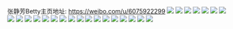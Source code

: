 张静芳Betty主页地址: https://weibo.com/u/6075922299 
![](https://wx4.sinaimg.cn/mw2000/006DbWWLly1h90xl8dqtnj31kw23v7wi.jpg) 
![](https://wx4.sinaimg.cn/mw2000/006DbWWLly1h90xlacsf9j31kw23ve82.jpg) 
![](https://wx4.sinaimg.cn/mw2000/006DbWWLly1h90xl6ese1j31kw23ve82.jpg) 
![](https://wx4.sinaimg.cn/mw2000/006DbWWLly1h90xlc2v2hj31kw23ve82.jpg) 
![](https://wx4.sinaimg.cn/mw2000/006DbWWLly1h90xldiim0j31el23v4qq.jpg) 
![](https://wx4.sinaimg.cn/mw2000/006DbWWLly1h90xlfife9j31kw23vhdu.jpg) 
![](https://wx4.sinaimg.cn/mw2000/006DbWWLly1h90xlijp1nj32c0340kjn.jpg) 
![](https://wx4.sinaimg.cn/mw2000/006DbWWLly1h90xll5o2qj32c03401kz.jpg) 
![](https://wx4.sinaimg.cn/mw2000/006DbWWLly1h90xlnavz9j322o2pmnpe.jpg) 
![](https://wx4.sinaimg.cn/mw2000/006DbWWLly1h90xlpms54j32c03404qq.jpg) 
![](https://wx4.sinaimg.cn/mw2000/006DbWWLly1h90xlrngikj321b2prkjm.jpg) 
![](https://wx4.sinaimg.cn/mw2000/006DbWWLly1h5sr1bq14jj315x1jwdmv.jpg) 
![](https://wx4.sinaimg.cn/mw2000/006DbWWLly1h5nu6jqdocj32c0340qv5.jpg) 
![](https://wx4.sinaimg.cn/mw2000/006DbWWLly1h5nu6k48dwj31lg24p4oz.jpg) 
![](https://wx4.sinaimg.cn/mw2000/006DbWWLly1h5nu6ktvobj31ig20m1eh.jpg) 
![](https://wx4.sinaimg.cn/mw2000/006DbWWLly1h5i0nb5x1kj31mc25shdt.jpg) 
![](https://wx4.sinaimg.cn/mw2000/006DbWWLly1h5i0nblidjj30zk1bgdyq.jpg) 
![](https://wx4.sinaimg.cn/mw2000/006DbWWLly1h5i0nahlelj31mc25s4qp.jpg) 
![](https://wx4.sinaimg.cn/mw2000/006DbWWLly1h5i0ndzbvpj31mc25se81.jpg) 
![](https://wx4.sinaimg.cn/mw2000/006DbWWLly1h5i0n9vjodj31mc25shdt.jpg) 
![](https://wx4.sinaimg.cn/mw2000/006DbWWLly1h5i0r3iszgj30u014048q.jpg) 
![](https://wx4.sinaimg.cn/mw2000/006DbWWLly1h5i0ncif9tj31mc25shdt.jpg) 
![](https://wx4.sinaimg.cn/mw2000/006DbWWLly1h5i0nd99tij31ma25shdt.jpg) 
![](https://wx4.sinaimg.cn/mw2000/006DbWWLly1h5i0nf68ylj31mc25shdt.jpg) 
